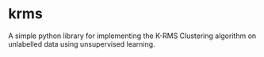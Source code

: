# krms

A simple python library for implementing the K-RMS Clustering algorithm on
unlabelled data using unsupervised learning. 
